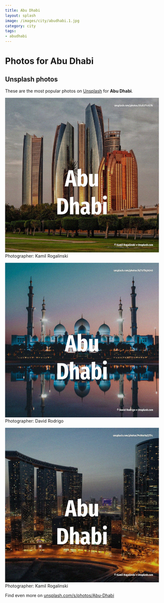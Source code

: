 ```yaml
---
title: Abu Dhabi
layout: splash
image: /images/city/abudhabi.1.jpg
category: city
tags:
- abudhabi
---
```

# Photos for Abu Dhabi
 
## Unsplash photos
These are the most popular photos on [Unsplash](https://unsplash.com) for **Abu Dhabi**.
 
![Abu Dhabi](/images/city/abudhabi.1.jpg)
Photographer:  Kamil Rogalinski
 
![Abu Dhabi](/images/city/abudhabi.2.jpg)
Photographer:  David Rodrigo
 
![Abu Dhabi](/images/city/abudhabi.3.jpg)
Photographer:  Kamil Rogalinski
 
Find even more on [unsplash.com/s/photos/Abu-Dhabi](https://unsplash.com/s/photos/Abu-Dhabi)
 
